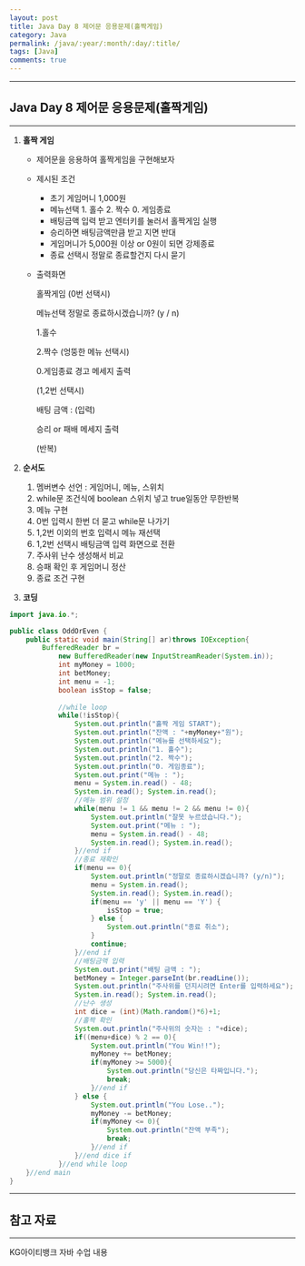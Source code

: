 ```yaml
---
layout: post
title: Java Day 8 제어문 응용문제(홀짝게임)
category: Java
permalink: /java/:year/:month/:day/:title/
tags: [Java]
comments: true
---
```


---

## Java Day  8 제어문 응용문제(홀짝게임)

---

1. **홀짝 게임**

   - 제어문을 응용하여 홀짝게임을 구현해보자

   * 제시된 조건 

     * 초기 게임머니 1,000원
     * 메뉴선택 1. 홀수 2. 짝수 0. 게임종료
     * 배팅금액 입력 받고 엔터키를 눌러서 홀짝게임 실행
     * 승리하면 배팅금액만큼 받고 지면 반대
     * 게임머니가 5,000원 이상 or 0원이 되면 강제종료
     * 종료 선택시 정말로 종료할건지 다시 묻기

   * 출력화면

     홀짝게임							(0번 선택시)

     메뉴선택							정말로 종료하시겠습니까? (y / n)

     1.홀수

     2.짝수								(엉뚱한 메뉴 선택시)

     0.게임종료						 경고 메세지 출력

     (1,2번 선택시) 

     배팅 금액 : (입력)

     승리 or 패배 메세지 출력

     (반복)

     

2. **순서도**

   1. 멤버변수 선언 : 게임머니, 메뉴, 스위치
   2. while문 조건식에 boolean 스위치 넣고 true일동안 무한반복
   3. 메뉴 구현
   4. 0번 입력시 한번 더 묻고 while문 나가기
   5. 1,2번 이외의 번호 입력시 메뉴 재선택
   6. 1,2번 선택시 배팅금액 입력 화면으로 전환
   7. 주사위 난수 생성해서 비교
   8. 승패 확인 후 게임머니 정산
   9. 종료 조건 구현  
   
   
   
3. **코딩**

```java
import java.io.*;

public class OddOrEven {
    public static void main(String[] ar)throws IOException{
        BufferedReader br = 
            new BufferedReader(new InputStreamReader(System.in));
        	int myMoney = 1000;
        	int betMoney;
        	int menu = -1;
        	boolean isStop = false;	
        
        	//while loop
        	while(!isStop){
                System.out.println("홀짝 게임 START");
                System.out.println("잔액 : "+myMoney+"원");
                System.out.println("메뉴를 선택하세요");
                System.out.println("1. 홀수");
                System.out.println("2. 짝수");
                System.out.println("0. 게임종료");
                System.out.print("메뉴 : ");
                menu = System.in.read() - 48;
                System.in.read(); System.in.read();
           		//메뉴 범위 설정
                while(menu != 1 && menu != 2 && menu != 0){
                    System.out.println("잘못 누르셨습니다.");
                    System.out.print("메뉴 : ");
                    menu = System.in.read() - 48;
                    System.in.read(); System.in.read();
                }//end if
                //종료 재확인
                if(menu == 0){
                    System.out.println("정말로 종료하시겠습니까? (y/n)");
                    menu = System.in.read();
                    System.in.read(); System.in.read();
                    if(menu == 'y' || menu == 'Y') {
                        isStop = true;
                    } else {
                        System.out.println("종료 취소");
                    }
                    continue;
                }//end if
                //배팅금액 입력
                System.out.print("배팅 금액 : ");
                betMoney = Integer.parseInt(br.readLine());
                System.out.println("주사위를 던지시려면 Enter를 입력하세요");
                System.in.read(); System.in.read();
                //난수 생성
                int dice = (int)(Math.random()*6)+1;
                //홀짝 확인
                System.out.println("주사위의 숫자는 : "+dice);
                if((menu+dice) % 2 == 0){
                    System.out.println("You Win!!");
                    myMoney += betMoney;
                    if(myMoney >= 5000){
                        System.out.println("당신은 타짜입니다.");
                        break;
                    }//end if
                } else {
                    System.out.println("You Lose..");
                    myMoney -= betMoney;
                    if(myMoney <= 0){
                        System.out.println("잔액 부족");
                        break;
                    }//end if
                }//end dice if 
            }//end while loop      
    }//end main
}
```



---

## 참고 자료

---

KG아이티뱅크 자바 수업 내용